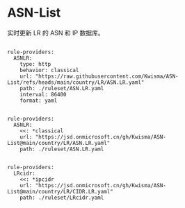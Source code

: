 
# ASN-List

实时更新 LR 的 ASN 和 IP 数据库。

<pre><code class="language-javascript">
rule-providers:
  ASNLR:
    type: http
    behavior: classical
    url: "https://raw.githubusercontent.com/Kwisma/ASN-List/refs/heads/main/country/LR/ASN.LR.yaml"
    path: ./ruleset/ASN.LR.yaml
    interval: 86400
    format: yaml
</code></pre>

<pre><code class="language-javascript">
rule-providers:
  ASNLR:
    <<: *classical
    url: "https://jsd.onmicrosoft.cn/gh/Kwisma/ASN-List@main/country/LR/ASN.LR.yaml"
    path: ./ruleset/ASN.LR.yaml
</code></pre>

<pre><code class="language-javascript">
rule-providers:
  LRcidr:
    <<: *ipcidr
    url: "https://jsd.onmicrosoft.cn/gh/Kwisma/ASN-List@main/country/LR/CIDR.LR.yaml"
    path: ./ruleset/LRcidr.yaml
</code></pre>